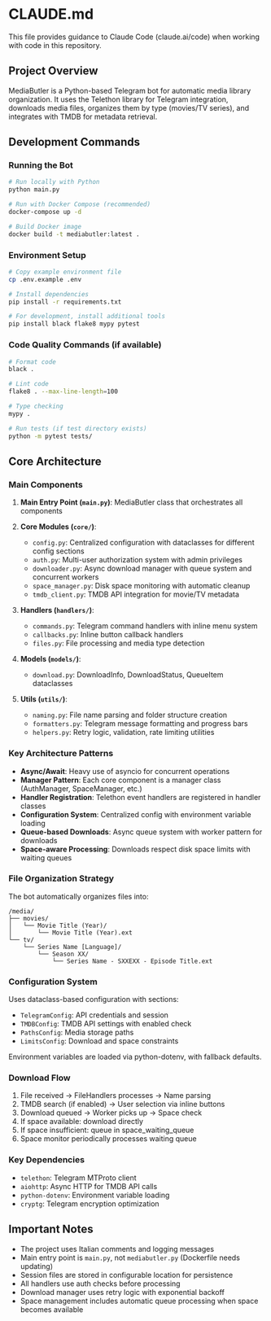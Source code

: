 # CLAUDE.md

This file provides guidance to Claude Code (claude.ai/code) when working with code in this repository.

## Project Overview

MediaButler is a Python-based Telegram bot for automatic media library organization. It uses the Telethon library for Telegram integration, downloads media files, organizes them by type (movies/TV series), and integrates with TMDB for metadata retrieval.

## Development Commands

### Running the Bot
```bash
# Run locally with Python
python main.py

# Run with Docker Compose (recommended)
docker-compose up -d

# Build Docker image
docker build -t mediabutler:latest .
```

### Environment Setup
```bash
# Copy example environment file
cp .env.example .env

# Install dependencies
pip install -r requirements.txt

# For development, install additional tools
pip install black flake8 mypy pytest
```

### Code Quality Commands (if available)
```bash
# Format code
black .

# Lint code
flake8 . --max-line-length=100

# Type checking
mypy .

# Run tests (if test directory exists)
python -m pytest tests/
```

## Core Architecture

### Main Components

1. **Main Entry Point (`main.py`)**: MediaButler class that orchestrates all components
2. **Core Modules (`core/`)**:
   - `config.py`: Centralized configuration with dataclasses for different config sections
   - `auth.py`: Multi-user authorization system with admin privileges
   - `downloader.py`: Async download manager with queue system and concurrent workers
   - `space_manager.py`: Disk space monitoring with automatic cleanup
   - `tmdb_client.py`: TMDB API integration for movie/TV metadata

3. **Handlers (`handlers/`)**:
   - `commands.py`: Telegram command handlers with inline menu system
   - `callbacks.py`: Inline button callback handlers
   - `files.py`: File processing and media type detection

4. **Models (`models/`)**:
   - `download.py`: DownloadInfo, DownloadStatus, QueueItem dataclasses

5. **Utils (`utils/`)**:
   - `naming.py`: File name parsing and folder structure creation
   - `formatters.py`: Telegram message formatting and progress bars
   - `helpers.py`: Retry logic, validation, rate limiting utilities

### Key Architecture Patterns

- **Async/Await**: Heavy use of asyncio for concurrent operations
- **Manager Pattern**: Each core component is a manager class (AuthManager, SpaceManager, etc.)
- **Handler Registration**: Telethon event handlers are registered in handler classes
- **Configuration System**: Centralized config with environment variable loading
- **Queue-based Downloads**: Async queue system with worker pattern for downloads
- **Space-aware Processing**: Downloads respect disk space limits with waiting queues

### File Organization Strategy

The bot automatically organizes files into:
```
/media/
├── movies/
│   └── Movie Title (Year)/
│       └── Movie Title (Year).ext
└── tv/
    └── Series Name [Language]/
        └── Season XX/
            └── Series Name - SXXEXX - Episode Title.ext
```

### Configuration System

Uses dataclass-based configuration with sections:
- `TelegramConfig`: API credentials and session
- `TMDBConfig`: TMDB API settings with enabled check
- `PathsConfig`: Media storage paths
- `LimitsConfig`: Download and space constraints

Environment variables are loaded via python-dotenv, with fallback defaults.

### Download Flow

1. File received → FileHandlers processes → Name parsing
2. TMDB search (if enabled) → User selection via inline buttons
3. Download queued → Worker picks up → Space check
4. If space available: download directly
5. If space insufficient: queue in space_waiting_queue
6. Space monitor periodically processes waiting queue

### Key Dependencies

- `telethon`: Telegram MTProto client
- `aiohttp`: Async HTTP for TMDB API calls
- `python-dotenv`: Environment variable loading
- `cryptg`: Telegram encryption optimization

## Important Notes

- The project uses Italian comments and logging messages
- Main entry point is `main.py`, not `mediabutler.py` (Dockerfile needs updating)
- Session files are stored in configurable location for persistence
- All handlers use auth checks before processing
- Download manager uses retry logic with exponential backoff
- Space management includes automatic queue processing when space becomes available